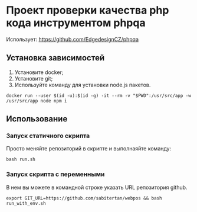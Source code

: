 # Проект проверки качества php кода инструментом phpqa
Использует: https://github.com/EdgedesignCZ/phpqa

## Установка зависимостей
1) Установите docker;
2) Установите git;
3) Используйте команду для установки node.js пакетов.
```shell
docker run --user $(id -u):$(id -g) -it --rm -v "$PWD":/usr/src/app -w /usr/src/app node npm i
```

## Использование
### Запуск статичного скрипта
Просто меняйте репозиторий в скрипте и выполнаяйте команду:
```shell
bash run.sh
```
### Запуск скрипта с переменными
В нем вы можете в командной строке указать URL репозитория github.
```shell
export GIT_URL=https://github.com/sabitertan/webpos && bash run_with_env.sh
```


